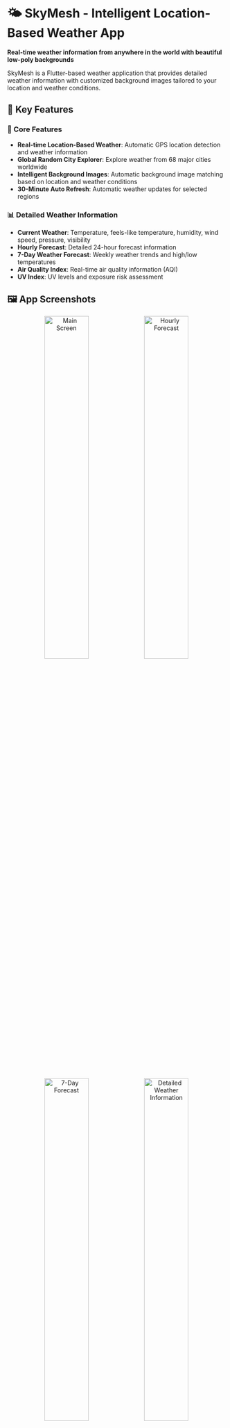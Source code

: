 # 🌤️ SkyMesh - Intelligent Location-Based Weather App

**Real-time weather information from anywhere in the world with beautiful low-poly backgrounds**

SkyMesh is a Flutter-based weather application that provides detailed weather information with customized background images tailored to your location and weather conditions.

## 📱 Key Features

### 🎯 Core Features
- **Real-time Location-Based Weather**: Automatic GPS location detection and weather information
- **Global Random City Explorer**: Explore weather from 68 major cities worldwide
- **Intelligent Background Images**: Automatic background image matching based on location and weather conditions
- **30-Minute Auto Refresh**: Automatic weather updates for selected regions

### 📊 Detailed Weather Information
- **Current Weather**: Temperature, feels-like temperature, humidity, wind speed, pressure, visibility
- **Hourly Forecast**: Detailed 24-hour forecast information
- **7-Day Weather Forecast**: Weekly weather trends and high/low temperatures
- **Air Quality Index**: Real-time air quality information (AQI)
- **UV Index**: UV levels and exposure risk assessment

## 🖼️ App Screenshots

<div align="center">
  <img src="sample_images/Screenshot_1755228803.png" width="45%" alt="Main Screen"/>
  <img src="sample_images/Screenshot_1755228814.png" width="45%" alt="Hourly Forecast"/>
</div>

<div align="center">
  <img src="sample_images/Screenshot_1755228818.png" width="45%" alt="7-Day Forecast"/>
  <img src="sample_images/Screenshot_1755228822.png" width="45%" alt="Detailed Weather Information"/>
</div>

## ✨ Special Features

### 🌍 Smart Location Recognition
- **Automatic Location Detection**: Accurate current location tracking via GPS
- **Global Support**: Support for 68 major cities worldwide
- **Offline Resilience**: Stable service with mock data during network errors

### 🎨 Beautiful UI/UX
- **Low-Poly Design**: Modern and minimalist low-poly art style
- **Context-Based Backgrounds**: Backgrounds reflecting location landmarks and weather conditions
- **Smooth Animations**: Natural fade effects during screen transitions and data loading
- **Intuitive Interface**: User-friendly information layout and visual elements

### ⚡ Performance Optimization
- **Efficient Memory Management**: Image caching and proper resource disposal
- **Fast Response Times**: Optimized communication with OpenWeatherMap API
- **Battery Efficiency**: Intelligent background update management

### 🏗️ Clean Architecture
- **SOLID Principles**: Complete adherence to all five SOLID principles
- **Dependency Injection**: Modular dependency management with service locator
- **Interface Segregation**: Small, focused interfaces for better maintainability
- **Strategy Pattern**: Extensible weather data sources without code modification

## 🛠️ Tech Stack

### Framework & Language
- **Flutter 3.8.1+**: Cross-platform mobile development
- **Dart**: High-performance asynchronous programming

### Key Libraries
- **geolocator ^10.1.0**: GPS location services
- **http ^1.1.2**: REST API communication
- **permission_handler ^11.1.0**: System permission management

### Architecture Patterns
- **Repository Pattern**: Clean data access abstraction
- **Strategy Pattern**: Pluggable weather data sources
- **Dependency Injection**: Loose coupling and testability
- **Facade Pattern**: Simplified API for complex subsystems

### External APIs
- **OpenWeatherMap API**: Real-time weather data and forecast information
- **Custom Image Mapping System**: Location-specific background images

## 📁 Project Structure

### Clean Architecture with SOLID Principles

```
lib/
├── main.dart                          # App entry point with DI initialization
├── core/                              # Core business logic (Clean Architecture)
│   ├── interfaces/                    # Abstract interfaces (DIP)
│   │   ├── weather_repository.dart    # Weather data abstraction
│   │   ├── location_service.dart      # Location service interface
│   │   ├── image_service.dart         # Image service interface
│   │   └── weather_interfaces.dart    # ISP-compliant interfaces
│   ├── models/                        # Domain models (SRP)
│   │   ├── weather_data.dart          # Weather data model
│   │   ├── hourly_weather_data.dart   # Hourly forecast model
│   │   └── weekly_weather_data.dart   # Weekly forecast model
│   ├── strategies/                    # Strategy pattern (OCP)
│   │   └── weather_strategy.dart      # Pluggable weather strategies
│   ├── dependency_injection/          # DI container (DIP)
│   │   ├── service_locator.dart       # Service locator
│   │   └── weather_module.dart        # Module configuration
│   └── tests/                         # Contract tests (LSP)
│       └── weather_repository_test.dart
├── data/                              # Data layer implementations
│   └── services/                      # Concrete implementations
│       ├── openweather_api_service.dart  # OpenWeatherMap API
│       ├── geolocator_service.dart       # GPS location service
│       └── location_image_service_impl.dart # Image service impl
├── services/                          # Facade layer (compatibility)
│   ├── weather_service.dart          # Simplified weather facade
│   └── location_image_service.dart    # Location-image mapping
├── widgets/                           # Presentation layer
│   ├── weather_display_widget.dart    # Weather UI components
│   └── background_image_widget.dart   # Background management
├── design_system/                     # UI design system
│   └── design_system.dart            # Colors and themes
└── utils/                             # Utility functions
    └── image_assets.dart              # Asset management
```

## 🚀 Installation and Setup

### Prerequisites
- Flutter SDK 3.8.1 or higher
- Android Studio or VS Code
- Android/iOS development environment setup

### Installation Steps
1. **Clone Repository**
   ```bash
   git clone https://github.com/krindale/sky_mesh.git
   cd sky_mesh
   ```

2. **Install Dependencies**
   ```bash
   flutter pub get
   ```

3. **Run the App**
   ```bash
   flutter run
   ```

### Development Environment
- **Android**: Android 5.0 (API 21) or higher
- **iOS**: iOS 12.0 or higher (future support planned)
- **Permissions**: Location services, Internet connectivity

## 🔧 API Configuration

1. **Get OpenWeatherMap API Key**
   - Sign up at [OpenWeatherMap](https://openweathermap.org/api)
   - Generate API key

2. **Environment Setup**
   - Replace API key in `lib/data/services/openweather_api_service.dart`
   - Or configure via `WeatherConfigurationService` in dependency injection
   - Development API key is included in this project

## 🏗️ Architecture Details

### SOLID Principles Implementation

#### 1. **Single Responsibility Principle (SRP)**
- Each class has one reason to change
- `WeatherRepository`: Only handles weather data operations
- `LocationService`: Only manages location functionality
- `ImageService`: Only handles image selection logic

#### 2. **Open/Closed Principle (OCP)**
- Open for extension, closed for modification
- Strategy pattern allows adding new weather data sources
- New location services can be added without changing existing code

#### 3. **Liskov Substitution Principle (LSP)**
- All implementations are substitutable for their interfaces
- Contract tests ensure behavioral compatibility
- Mock implementations maintain same contracts

#### 4. **Interface Segregation Principle (ISP)**
- Small, focused interfaces instead of large ones
- `CurrentWeatherService`, `WeatherForecastService`, `RandomWeatherService`
- Clients depend only on methods they actually use

#### 5. **Dependency Inversion Principle (DIP)**
- High-level modules don't depend on low-level modules
- Both depend on abstractions (interfaces)
- Dependency injection manages all dependencies

### Design Patterns Used

- **Repository Pattern**: Clean data access layer
- **Strategy Pattern**: Pluggable weather data sources  
- **Facade Pattern**: Simplified API for UI layer
- **Dependency Injection**: Inversion of control container
- **Factory Pattern**: Weather data object creation

## 📈 Development Roadmap

### Short-term Goals (1-2 months)
- **iOS Platform Support** expansion
- **Multi-language Support** (English, Chinese, Japanese)
- **Widget Features** addition

### Medium-term Goals (3-6 months)
- **Weather Notification Service** implementation
- **Personalized Weather Recommendations** feature
- **Social Sharing** functionality

### Long-term Goals (6+ months)
- **AI-based Weather Prediction** enhancement
- **Wearable Device Integration**
- **Cloud Synchronization** services

## 🤝 Contributing

### How to Contribute
1. Fork the repository
2. Create feature branch (`git checkout -b feature/amazing-feature`)
3. Commit changes (`git commit -m 'Add amazing feature'`)
4. Push to branch (`git push origin feature/amazing-feature`)
5. Create Pull Request

### Development Guidelines
- **Code Style**: Follow Flutter/Dart official guidelines
- **SOLID Principles**: Maintain clean architecture principles
- **Testing**: Write unit tests and contract tests for new features
- **Documentation**: Update README and comments when code changes
- **Dependency Injection**: Use service locator for new dependencies

### Code Quality Standards
- **Architecture**: Follow Clean Architecture and SOLID principles
- **Testing**: Minimum 80% code coverage with unit and integration tests
- **Code Review**: All changes must pass architectural review
- **Performance**: Maintain sub-3-second load times and efficient memory usage

## 📝 License

This project is distributed under the MIT License. See [LICENSE](LICENSE) file for details.

## 📞 Contact

**Developer**: krindale  
**Email**: [Contact information to be added]  
**GitHub**: [@krindale](https://github.com/krindale)

---

<div align="center">
  <h3>🌟 Explore weather around the world with SkyMesh! 🌟</h3>
  <p>A special journey combining real-time weather information with beautiful visual experiences</p>
</div>
